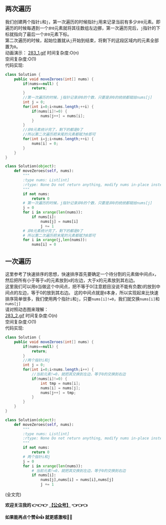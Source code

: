 ## 两次遍历
我们创建两个指针```i```和```j```，第一次遍历的时候指针```j```用来记录当前有多少```非0```元素。即遍历的时候每遇到一个```非0```元素就将其往数组左边挪，第一次遍历完后，```j```指针的下标就指向了最后一个```非0```元素下标。  
第二次遍历的时候，起始位置就从```j```开始到结束，将剩下的这段区域内的元素全部置为```0```。   
动画演示：
 [283_1.gif](https://pic.leetcode-cn.com/9669b4ffb158eaeeee6f0cd66a70f24411575edab1ab8a037c4c9084b1c743f5-283_1.gif)
时间复杂度:O(n)   
空间复杂度:O(1)   
代码实现:
```java []
class Solution {
	public void moveZeroes(int[] nums) {
		if(nums==null) {
			return;
		}
		//第一次遍历的时候，j指针记录非0的个数，只要是非0的统统都赋给nums[j]
		int j = 0;
		for(int i=0;i<nums.length;++i) {
			if(nums[i]!=0) {
				nums[j++] = nums[i];
			}
		}
		//非0元素统计完了，剩下的都是0了
		//所以第二次遍历把末尾的元素都赋为0即可
		for(int i=j;i<nums.length;++i) {
			nums[i] = 0;
		}
	}
}	
```
```python []
class Solution(object):
	def moveZeroes(self, nums):
		"""
		:type nums: List[int]
		:rtype: None Do not return anything, modify nums in-place instead.
		"""
		if not nums:
			return 0
		# 第一次遍历的时候，j指针记录非0的个数，只要是非0的统统都赋给nums[j]	
		j = 0
		for i in xrange(len(nums)):
			if nums[i]:
				nums[j] = nums[i]
				j += 1
		# 非0元素统计完了，剩下的都是0了
		# 所以第二次遍历把末尾的元素都赋为0即可
		for i in xrange(j,len(nums)):
			nums[i] = 0
```
   
   
   
## 一次遍历
这里参考了快速排序的思想，快速排序首先要确定一个待分割的元素做中间点```x```，然后把所有小于等于```x```的元素放到x的左边，大于x的元素放到其右边。   
这里我们可以用```0```当做这个中间点，把不等于0(注意题目没说不能有负数)的放到中间点的左边，等于0的放到其右边。
这的中间点就是```0```本身，所以实现起来比快速排序简单很多，我们使用两个指针```i```和```j```，只要```nums[i]!=0```，我们就交换```nums[i]```和```nums[j]```   
请对照动态图来理解：   
 [283_2.gif](https://pic.leetcode-cn.com/36d1ac5d689101cbf9947465e94753c626eab7fcb736ae2175f5d87ebc85fdf0-283_2.gif)
时间复杂度:O(n)   
空间复杂度:O(1)   
代码实现:   
```java []
class Solution {
	public void moveZeroes(int[] nums) {
		if(nums==null) {
			return;
		}
		//两个指针i和j
		int j = 0;
		for(int i=0;i<nums.length;i++) {
			//当前元素!=0，就把其交换到左边，等于0的交换到右边
			if(nums[i]!=0) {
				int tmp = nums[i];
				nums[i] = nums[j];
				nums[j++] = tmp;
			}
		}
	}
}	
```
```python []
class Solution(object):
	def moveZeroes(self, nums):
		"""
		:type nums: List[int]
		:rtype: None Do not return anything, modify nums in-place instead.
		"""
		if not nums:
			return 0
		# 两个指针i和j
		j = 0
		for i in xrange(len(nums)):
			# 当前元素!=0，就把其交换到左边，等于0的交换到右边
			if nums[i]:
				nums[j],nums[i] = nums[i],nums[j]
				j += 1
```
(全文完)   
   
**欢迎关注我的 👉👉👉  [【公众号】](https://pic.leetcode-cn.com/6b52b8de211ec9b634d7aaf6ccf2d9149160ca3b67ea0742c57f622f1c54e47d-ban.png) 👈👈👈**   
   
**如果能再点个赞👍👍 就更感激啦💓💓**